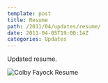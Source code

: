 ```yaml
---
template: post
title: Resume
path: /2011/04/updates/resume/
date: 2011-04-05T19:00:14Z
categories: Updates
---
```

Updated resume.

![Colby Fayock Resume](https://cdn.fay.io/images/2011/colby-fayock-web-and-graphic-design-resume-2011.1.jpg)